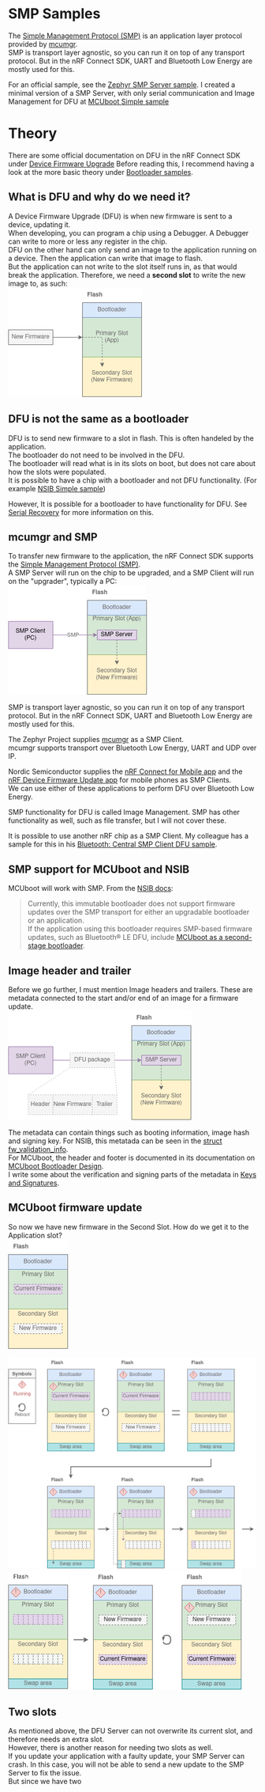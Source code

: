 # SMP Samples
The [Simple Management Protocol (SMP)](https://developer.nordicsemi.com/nRF_Connect_SDK/doc/2.1.0/zephyr/services/device_mgmt/smp_protocol.html) is an application layer protocol provided by [mcumgr](https://developer.nordicsemi.com/nRF_Connect_SDK/doc/2.1.0/zephyr/services/device_mgmt/mcumgr.html).  
SMP is transport layer agnostic, so you can run it on top of any transport protocol. But in the nRF Connect SDK, UART and Bluetooth Low Energy are mostly used for this.

For an official sample, see the [Zephyr SMP Server sample](https://developer.nordicsemi.com/nRF_Connect_SDK/doc/2.1.0/zephyr/samples/subsys/mgmt/mcumgr/smp_svr/README.html). 
I created a minimal version of a SMP Server, with only serial communication and Image Management for DFU at [MCUboot Simple sample](./mcuboot_smp)


# Theory
There are some official documentation on DFU in the nRF Connect SDK under [Device Firmware Upgrade](https://developer.nordicsemi.com/nRF_Connect_SDK/doc/2.1.0/nrf/security_chapter.html#device-firmware-upgrade-dfu)
Before reading this, I recommend having a look at the more basic theory under [Bootloader samples](../).

## What is DFU and why do we need it?
A Device Firmware Upgrade (DFU) is when new firmware is sent to a device, updating it.  
When developing, you can program a chip using a Debugger. A Debugger can write to more or less any register in the chip.  
DFU on the other hand can only send an image to the application running on a device. Then the application can write that image to flash.  
But the application can not write to the slot itself runs in, as that would break the application. 
Therefore, we need a **second slot** to write the new image to, as such:  
![Sent To Secondary Slot](../../.images/new_firmware.png)

## DFU is not the same as a bootloader
DFU is to send new firmware to a slot in flash.
This is often handeled by the application.  
The bootloader do not need to be involved in the DFU.  
The bootloader will read what is in its slots on boot, but does not care about how the slots were populated.  
It is possible to have a chip with a bootloader and not DFU functionality. (For example [NSIB Simple sample](../updatable_bootloader/nsib_simple))

However, It is possible for a bootloader to have functionality for DFU. See [Serial Recovery](../serial_recovery) for more information on this.

## mcumgr and SMP
To transfer new firmware to the application, the nRF Connect SDK supports the [Simple Management Protocol (SMP)](https://developer.nordicsemi.com/nRF_Connect_SDK/doc/2.1.0/zephyr/services/device_mgmt/smp_protocol.html).  
A SMP Server will run on the chip to be upgraded, and a SMP Client will run on the "upgrader", typically a PC:  
![SMP Client and Server](../../.images/smp_client_server.png)

SMP is transport layer agnostic, so you can run it on top of any transport protocol. But in the nRF Connect SDK, UART and Bluetooth Low Energy are mostly used for this.

The Zephyr Project supplies [mcumgr](https://developer.nordicsemi.com/nRF_Connect_SDK/doc/2.1.0/zephyr/services/device_mgmt/mcumgr.html) as a SMP Client.  
mcumgr supports transport over Bluetooth Low Energy, UART and UDP over IP.

Nordic Semiconductor supplies the [nRF Connect for Mobile app](https://www.nordicsemi.com/Products/Development-tools/nrf-connect-for-mobile) and the [nRF Device Firmware Update app](https://play.google.com/store/apps/details?id=no.nordicsemi.android.dfu&gl=US) for mobile phones as SMP Clients.  
We can use either of these applications to perform DFU over Bluetooth Low Energy.

SMP functionality for DFU is called Image Management. 
SMP has other functionality as well, such as file transfer, but I will not cover these.

It is possible to use another nRF chip as a SMP Client. My colleague has a sample for this in his [Bluetooth: Central SMP Client DFU sample](https://github.com/simon-iversen/ncs_samples/tree/master/central_smp_client_dfu).

## SMP support for MCUboot and NSIB
MCUboot will work with SMP.
From the [NSIB docs](https://developer.nordicsemi.com/nRF_Connect_SDK/doc/2.1.0/nrf/samples/bootloader/README.html):
> Currently, this immutable bootloader does not support firmware updates over the SMP transport for either an upgradable bootloader or an application.  
> If the application using this bootloader requires SMP-based firmware updates, such as Bluetooth® LE DFU, include [MCUboot as a second-stage bootloader](https://developer.nordicsemi.com/nRF_Connect_SDK/doc/2.1.0/nrf/ug_bootloader_adding.html#ug-bootloader-adding-upgradable).


## Image header and trailer
Before we go further, I must mention Image headers and trailers.
These are metadata connected to the start and/or end of an image for a firmware update.  
![Header and Trailer](../../.images/header_trailer.png)

The metadata can contain things such as booting information, image hash and signing key.
For NSIB, this metatada can be seen in the [struct fw_validation_info](https://github.com/nrfconnect/sdk-nrf/blob/0ea5deb771513a9ef9ced24844e180e9fe8f9a64/subsys/bootloader/bl_validation/bl_validation.c#L76-L95).  
For MCUboot, the header and footer is documented in its documentation on [MCUboot Bootloader Design](https://developer.nordicsemi.com/nRF_Connect_SDK/doc/2.1.0/mcuboot/design.html).  
I write some about the verification and signing parts of the metadata in [Keys and Signatures](../keys_and_signatures).


## MCUboot firmware update
So now we have new firmware in the Second Slot. How do we get it to the Application slot?  
![Before Swap](../../.images/before_swap.png)

![Detailed Swap](../../.images/detailed_swap.png)
![Transfer Visualized](../../.images/transfer.gif)
![After Swap](../../.images/after_swap.png)



## Two slots
As mentioned above, the DFU Server can not overwrite its current slot, and therefore needs an extra slot.  
However, there is another reason for needing two slots as well.  
If you update your application with a faulty update, your SMP Server can crash. In this case, you will not be able to send a new update to the SMP Server to fix the issue.  
But since we have two 
